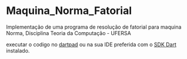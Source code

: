 # Maquina_Norma_Fatorial
Implementação de uma programa de resolução de fatorial para maquina Norma, Disciplina Teoria da Computação - UFERSA


executar o codigo no [dartpad](https://dartpad.dev/dart?null_safety=true)
ou na sua IDE preferida com o [SDK Dart](https://dart.dev/get-dart) instalado.

